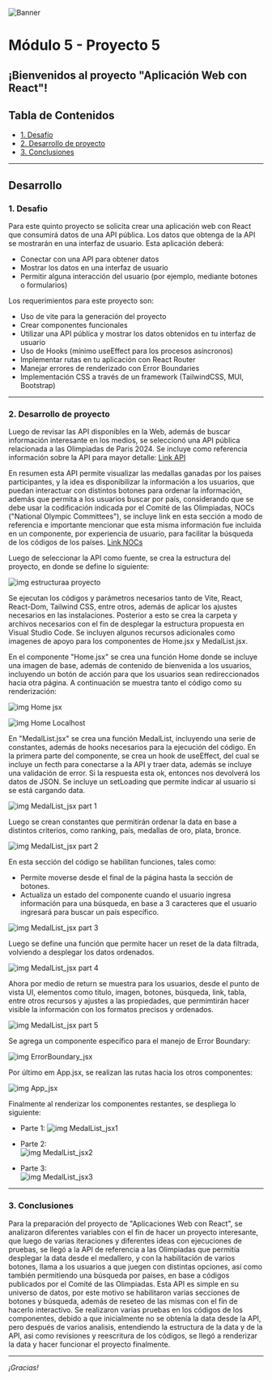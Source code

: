 ![Banner](./images/Banner_ppal.png)
# Módulo 5 - Proyecto 5
## ¡Bienvenidos al proyecto "Aplicación Web con React"!

## Tabla de Contenidos
* [1. Desafío](#1-Desafío)
* [2. Desarrollo de proyecto](#2-Desarrollo-de-proyecto)
* [3. Conclusiones](#3-Conclusiones)

****
## Desarrollo

### 1. Desafio
 Para este quinto proyecto se solicita crear una aplicación web con React que consumirá datos de una API pública. Los datos que obtenga de la API se mostrarán en una interfaz de usuario.
 Esta aplicación deberá:
- Conectar con una API para obtener datos
- Mostrar los datos en una interfaz de usuario
- Permitir alguna interacción del usuario (por ejemplo, mediante botones o formularios)

 Los requerimientos para este proyecto son:
 - Uso de vite para la generación del proyecto
 - Crear componentes funcionales
 - Utilizar una API pública y mostrar los datos obtenidos en tu interfaz de usuario
 - Uso de Hooks (mínimo useEffect para los procesos asíncronos)
 - Implementar rutas en tu aplicación con React Router
 - Manejar errores de renderizado con Error Boundaries
 - Implementación CSS a través de un framework (TailwindCSS, MUI, Bootstrap)

  ****

### 2. Desarrollo de proyecto
 Luego de revisar las API disponibles en la Web, además de buscar información interesante en los medios, se seleccionó una API pública relacionada a las Olimpiadas de Paris 2024.
 Se incluye como referencia información sobre la API para mayor detalle: [Link API](https://github.com/kevle1/paris-2024-olympic-api?tab=readme-ov-file)
 
 En resumen esta API permite visualizar las medallas ganadas por los paises participantes, y la idea es disponibilizar la información a los usuarios, que puedan interactuar con distintos botones para ordenar la información, además que permita a los usuarios buscar 
 por país, considerando que se debe usar la codificación indicada por el Comité de las Olimpiadas,  NOCs ("National Olympic Committees"), se incluye link en esta sección a modo de referencia e importante mencionar que esta misma información fue incluida en un 
 componente, por experiencia de usuario, para facilitar la búsqueda de los códigos de los países.
 [Link NOCs](https://en.wikipedia.org/wiki/List_of_IOC_country_codes#Current_NOCs)

 Luego de seleccionar la API como fuente, se crea la estructura del proyecto, en donde se define lo siguiente:

 ![img estructuraa proyecto](./images/EstructuraProyecto.png)

 Se ejecutan los códigos y parámetros necesarios tanto de Vite, React, React-Dom, Tailwind CSS, entre otros, además de aplicar los ajustes necesarios en las instalaciones. 
 Posterior a esto se crea la carpeta y archivos necesarios con el fin de desplegar la 
 estructura propuesta en Visual Studio Code. Se incluyen algunos recursos adicionales como imagenes de apoyo para los componentes de Home.jsx y MedalList.jsx.

 En el componente "Home.jsx" se crea una función Home donde se incluye una imagen de base, además de contenido de bienvenida a los usuarios, incluyendo un botón de acción para que los usuarios sean redireccionados hacia otra página. A continuación se muestra tanto 
 el código como su renderización:

 ![img Home jsx](./images/Home_jsx.png)

 ![img Home Localhost](./images/Home_Localhost.png)

  En "MedalList.jsx" se crea una función MedalList, incluyendo una serie de constantes, además de hooks necesarios para la ejecución del código. En la primera parte del componente, se crea un hook de useEffect, del cual se incluye un fecth para conectarse a la API 
  y traer data, además se incluye una validación de error. Si la respuesta esta ok, entonces nos devolverá los datos de JSON. 
  Se incluye un setLoading que permite indicar al usuario si se está cargando data.

  ![img MedalList_jsx part 1](./images/MedalList_jsx1.png)

  Luego se crean constantes que permitirán ordenar la data en base a distintos criterios, como ranking, país, medallas de oro, plata, bronce. 

  ![img MedalList_jsx part 2](./images/MedalList_jsx2.png)

  En esta sección del código se habilitan funciones, tales como:
  - Permite moverse desde el final de la página hasta la sección de botones.
  - Actualiza un estado del componente cuando el usuario ingresa información para una búsqueda, en base a 3 caracteres que el usuario ingresará para buscar un país específico.

  ![img MedalList_jsx part 3](./images/MedalList_jsx3.png)

  Luego se define una función que permite hacer un reset de la data filtrada, volviendo a desplegar los datos ordenados.

  ![img MedalList_jsx part 4](./images/MedalList_jsx4.png)

   Ahora por medio de return se muestra para los usuarios, desde el punto de vista UI, elementos como titulo, imagen, botones, búsqueda, link, tabla, entre otros recursos y ajustes a las propiedades, que permimtirán hacer visible la información con los formatos 
   precisos y ordenados.

  ![img MedalList_jsx part 5](./images/MedalList_jsx5.png)

  Se agrega un componente específico para el manejo de Error Boundary:

  ![img ErrorBoundary_jsx](./images/ErrorBoundary_jsx.png)

  Por último em App.jsx, se realizan las rutas hacia los otros componentes:

  ![img App_jsx](./images/App_jsx.png)

  Finalmente al renderizar los componentes restantes, se despliega lo siguiente:
  - Parte 1:
  ![img MedalList_jsx1](./images/MedalList_Localhost_1.png)

  - Parte 2:  
  ![img MedalList_jsx2](./images/MedalList_Localhost_2.png)

  - Parte 3:    
  ![img MedalList_jsx3](./images/MedalList_Localhost_3.png)
  
  ****

  ### 3. Conclusiones
 Para la preparación del proyecto de "Aplicaciones Web con React", se analizaron diferentes variables con el fin de hacer un proyecto interesante, que luego de varias iteraciones y diferentes ideas con ejecuciones de pruebas, se llegó a la API de referencia a las 
 Olimpiadas que permitía desplegar la data desde el medallero, y con la habilitación de varios botones, llama a los usuarios a que juegen con distintas opciones, así como también permitiendo una búsqueda por paises, en base a códigos publicados por el Comité de las 
 Olimpiadas. 
 Esta API es simple en su universo de datos, por este motivo se habilitaron varias secciones de botones y búsqueda, además de reseteo de las mismas con el fin de hacerlo interactivo.
 Se realizaron varias pruebas en los códigos de los componentes, debido a que inicialmente no se obtenía la data desde la API, pero después de varios analisis, entendiendo la estructura de la data y de la API, asi como revisiones y reescritura de los códigos, se 
 llegó a renderizar la data y hacer funcionar el proyecto finalmente.

  ****
*¡Gracias!*
